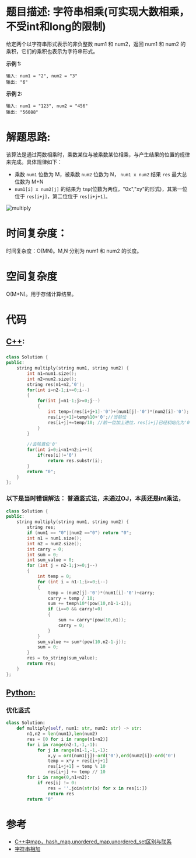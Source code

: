 # 题目描述: 字符串相乘(可实现大数相乘，不受int和long的限制)

给定两个以字符串形式表示的非负整数 num1 和 num2，返回 num1 和 num2 的乘积，它们的乘积也表示为字符串形式。

**示例 1:**
```
输入: num1 = "2", num2 = "3"
输出: "6"
```

**示例 2:**
```
输入: num1 = "123", num2 = "456"
输出: "56088"
```
  
# 解题思路:
  该算法是通过两数相乘时，乘数某位与被乘数某位相乘，与产生结果的位置的规律来完成。具体规律如下：
  
  - 乘数 ``num1`` 位数为 M，被乘数 ``num2`` 位数为 N， ``num1 x num2`` 结果 ``res`` 最大总位数为 M+N
  - ``num1[i] x num2[j]`` 的结果为 ``tmp``(位数为两位，"0x","xy"的形式)，其第一位位于 ``res[i+j]``，第二位位于 ``res[i+j+1]``。
  
  ![multiply](https://github.com/bryceustc/LeetCode_Note/blob/master/cpp/Multiply-Strings/Image/multiply.png)

# 时间复杂度：
  时间复杂度：O(MN)。M,N 分别为 num1 和 num2 的长度。
  
# 空间复杂度
  O(M+N)。用于存储计算结果。
  
# 代码

## [C++](./Multiply-Strings.cpp):

###
```c++
class Solution {
public:
    string multiply(string num1, string num2) {
        int n1=num1.size();
        int n2=num2.size();
        string res(n1+n2,'0');
        for(int i=n2-1;i>=0;i--)
        {
            for(int j=n1-1;j>=0;j--)
            {
                int temp=(res[i+j+1]-'0')+(num1[j]-'0')*(num2[i]-'0');
                res[i+j+1]=temp%10+'0';//当前位
                res[i+j]+=temp/10; //前一位加上进位，res[i+j]已经初始化为'0'，加上int类型自动转化为char，所以此处不加'0'
            }
        }
        
        //去除首位'0'
        for(int i=0;i<n1+n2;i++){
            if(res[i]!='0')
                return res.substr(i);
        }
        return "0";
    }
};
```

### 以下是当时错误解法： 普通竖式法，未通过OJ，本质还是int乘法，
```c++
class Solution {
public:
    string multiply(string num1, string num2) {
        string res;
        if (num1 == "0"||num2 =="0") return "0";
        int n1 = num1.size();
        int n2 = num2.size();
        int carry = 0;
        int sum = 0;
        int sum_value = 0;
        for (int j = n2-1;j>=0;j--)
        {
            int temp = 0;
            for (int i = n1-1;i>=0;i--)
            {
                temp = (num2[j]-'0')*(num1[i]-'0')+carry;
                carry = temp / 10;
                sum += temp%10*(pow(10,n1-1-i));
                if (i==0 && carry!=0)
                {
                    sum += carry*(pow(10,n1));
                    carry = 0;
                }
            }
            sum_value += sum*(pow(10,n2-1-j));
            sum = 0;
        }
        res = to_string(sum_value);
        return res;
    }
};
```


## [Python:](https://github.com/bryceustc/LeetCode_Note/blob/master/python/Multiply-Strings/Multiply-Strings.py)
### 优化竖式
```python
class Solution:
    def multiply(self, num1: str, num2: str) -> str:
        n1,n2 = len(num1),len(num2)
        res = [0 for i in range(n1+n2)]
        for i in range(n2-1,-1,-1):
            for j in range(n1-1,-1,-1):
                x,y = ord(num1[j])-ord('0'),ord(num2[i])-ord('0')
                temp = x*y + res[i+j+1]
                res[i+j+1] = temp % 10
                res[i+j] += temp // 10
        for i in range(0,n1+n2):
            if res[i] != 0:
                res = ''.join(str(x) for x in res[i:])
                return res
        return "0"
```
# 参考
  - [C++中map，hash_map,unordered_map,unordered_set区别与联系](https://blog.csdn.net/u013195320/article/details/23046305)
  - [字符串相加](https://github.com/bryceustc/CodingInterviews/blob/master/DuplicationInArray/README.md)
